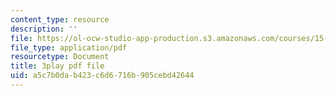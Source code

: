 ```yaml
---
content_type: resource
description: ''
file: https://ol-ocw-studio-app-production.s3.amazonaws.com/courses/15-s12-blockchain-and-money-fall-2018/a5c7b0dab423c6d6716b905cebd42644_l0vD_FBWk0g.pdf
file_type: application/pdf
resourcetype: Document
title: 3play pdf file
uid: a5c7b0da-b423-c6d6-716b-905cebd42644
---
```

